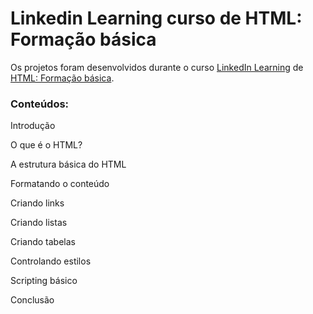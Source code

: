 # Linkedin Learning curso de HTML: Formação básica

Os projetos foram desenvolvidos durante o curso 
[LinkedIn Learning](https://www.linkedin.com/learning/) 
de 
[HTML: Formação básica](https://www.linkedin.com/learning/html-formacao-basica/quer-criar-seu-proprio-site?autoplay=true).



<h3>Conteúdos:</h3>

Introdução

O que é o HTML?

A estrutura básica do HTML

Formatando o conteúdo

Criando links

Criando listas

Criando tabelas

Controlando estilos

Scripting básico

Conclusão

